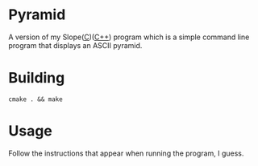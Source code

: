 # Pyramid

A version of my Slope([C](https://github.com/Kitty-Cats/slope))([C++](https://github.com/Kitty-Cats/slopeCPP)) program which is a simple command line program that displays an ASCII pyramid.

# Building

`cmake . && make`


# Usage

Follow the instructions that appear when running the program, I guess.
